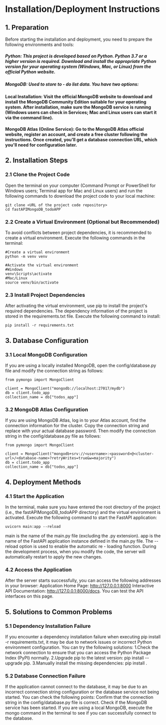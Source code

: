 # Installation/Deployment Instructions

## 1. Preparation
Before starting the installation and deployment, you need to prepare the following environments and tools:

##### Python: This project is developed based on Python. Python 3.7 or a higher version is required. Download and install the appropriate Python version for your operating system (Windows, Mac, or Linux) from the official Python website.

##### MongoDB: Used to store to - do list data. You have two options:
#### Local Installation: Visit the official MongoDB website to download and install the MongoDB Community Edition suitable for your operating system. After installation, make sure the MongoDB service is running (Windows users can check in Services; Mac and Linux users can start it via the command line).

#### MongoDB Atlas (Online Service): Go to the MongoDB Atlas official website, register an account, and create a free cluster following the instructions. Once created, you'll get a database connection URL, which you'll need for configuration later.

## 2. Installation Steps
### 2.1 Clone the Project Code
Open the terminal on your computer (Command Prompt or PowerShell for Windows users; Terminal app for Mac and Linux users) and run the following commands to download the project code to your local machine:
```
git clone <URL of the project code repository>
cd fastAPIMongoDB_todoAPP
```
### 2.2 Create a Virtual Environment (Optional but Recommended)
To avoid conflicts between project dependencies, it is recommended to create a virtual environment. Execute the following commands in the terminal:
```
#Create a virtual environment
python -m venv venv

#Activate the virtual environment
#Windows
venv\Scripts\activate
#Mac/Linux
source venv/bin/activate
 ```
### 2.3 Install Project Dependencies
After activating the virtual environment, use pip to install the project's required dependencies. The dependency information of the project is stored in the requirements.txt file. Execute the following command to install:
```
pip install -r requirements.txt 
```

## 3. Database Configuration
### 3.1 Local MongoDB Configuration
If you are using a locally installed MongoDB, open the config/database.py file and modify the connection string as follows:
```
from pymongo import MongoClient

client = MongoClient("mongodb://localhost:27017/mydb")
db = client.todo_app
collection_name = db["todos_app"]
```
### 3.2 MongoDB Atlas Configuration
If you are using MongoDB Atlas, log in to your Atlas account, find the connection information for the cluster. Copy the connection string and replace <password> with your actual database password. Then modify the connection string in the config/database.py file as follows:
```
from pymongo import MongoClient

client = MongoClient("mongodb+srv://<username>:<password>@<cluster-url>/<database-name>?retryWrites=true&w=majority")
db = client.todo_app
collection_name = db["todos_app"]
 ```
## 4. Deployment Methods
### 4.1 Start the Application
In the terminal, make sure you have entered the root directory of the project (i.e., the fastAPIMongoDB_todoAPP directory) and the virtual environment is activated. Execute the following command to start the FastAPI application:
```
uvicorn main:app --reload
```
main is the name of the main.py file (excluding the .py extension).
app is the name of the FastAPI application instance defined in the main.py file.
The --reload option is used to enable the automatic re - loading function. During the development process, when you modify the code, the server will automatically restart to apply the new changes.
### 4.2 Access the Application
After the server starts successfully, you can access the following addresses in your browser:
Application Home Page: http://127.0.0.1:8000
Interactive API Documentation: http://127.0.0.1:8000/docs. You can test the API interfaces on this page.

## 5. Solutions to Common Problems
### 5.1 Dependency Installation Failure
If you encounter a dependency installation failure when executing pip install -r requirements.txt, it may be due to network issues or incorrect Python environment configuration. You can try the following solutions:
1.Check the network connection to ensure that you can access the Python Package Index (PyPI) normally.
2.Upgrade pip to the latest version: pip install --upgrade pip.
3.Manually install the missing dependencies: pip install <dependency name>.
### 5.2 Database Connection Failure
If the application cannot connect to the database, it may be due to an incorrect connection string configuration or the database service not being started. You can check the following points:
Confirm that the connection string in the config/database.py file is correct.
Check if the MongoDB service has been started. If you are using a local MongoDB, execute the mongo command in the terminal to see if you can successfully connect to the database.
